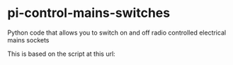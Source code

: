 # pi-control-mains-switches
Python code that allows you to switch on and off radio controlled electrical mains sockets

This is based on the script at this url:


